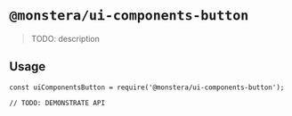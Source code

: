 # `@monstera/ui-components-button`

> TODO: description

## Usage

```
const uiComponentsButton = require('@monstera/ui-components-button');

// TODO: DEMONSTRATE API
```
